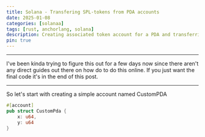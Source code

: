 ```yaml
---
title: Solana - Transfering SPL-tokens from PDA accounts
date: 2025-01-08
categories: [solanaa]
tags: [rust, anchorlang, solana]     
description: Creating associated token account for a PDA and transferring spl tokens out of it.
pin: true
---
```


---

I've been kinda trying to figure this out for a few days now since there aren't any direct guides out there on how do to do this online. If you just want the final code it's in the end of this post.

---

So let's start with creating a simple account named CustomPDA

```rust
#[account]
pub struct CustomPda {
    x: u64,
    y: u64
}
```
